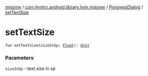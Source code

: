 [missme](../../index.md) / [com.lmntrx.android.library.livin.missme](../index.md) / [ProgressDialog](index.md) / [setTextSize](./set-text-size.md)

# setTextSize

`fun setTextSize(sizeInSp: `[`Float`](https://kotlinlang.org/api/latest/jvm/stdlib/kotlin/-float/index.html)`): `[`Unit`](https://kotlinlang.org/api/latest/jvm/stdlib/kotlin/-unit/index.html)

### Parameters

`sizeInSp` - text size in sp